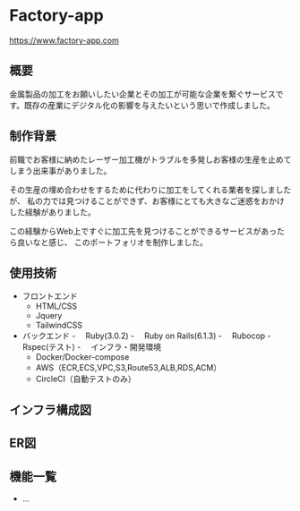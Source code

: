# Factory-app
https://www.factory-app.com
## 概要
金属製品の加工をお願いしたい企業とその加工が可能な企業を繋ぐサービスです。既存の産業にデジタル化の影響を与えたいという思いで作成しました。
## 制作背景
前職でお客様に納めたレーザー加工機がトラブルを多発しお客様の生産を止めてしまう出来事がありました。

その生産の埋め合わせをするために代わりに加工をしてくれる業者を探しましたが、
私の力では見つけることができず、お客様にとても大きなご迷惑をおかけした経験がありました。

この経験からWeb上ですぐに加工先を見つけることができるサービスがあったら良いなと感じ、
このポートフォリオを制作しました。
## 使用技術
- フロントエンド
  - HTML/CSS
  - Jquery
  - TailwindCSS
- バックエンド
  -　 Ruby(3.0.2)
  -　 Ruby on Rails(6.1.3)
  -　 Rubocop
  -　 Rspec(テスト)
-　 インフラ・開発環境
  - Docker/Docker-compose
  - AWS（ECR,ECS,VPC,S3,Route53,ALB,RDS,ACM）
  - CircleCI（自動テストのみ）
## インフラ構成図

## ER図

## 機能一覧


* ...
